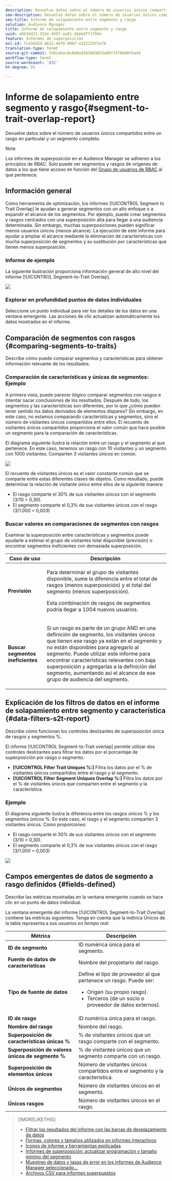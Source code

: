 ```yaml
---
description: Devuelve datos sobre el número de usuarios únicos compartidos entre un rasgo en particular y un segmento completo.
seo-description: Devuelve datos sobre el número de usuarios únicos compartidos entre un rasgo en particular y un segmento completo.
seo-title: Informe de solapamiento entre segmento y rasgo
solution: Audience Manager
title: Informe de solapamiento entre segmento y rasgo
uuid: a6b3dd21-332e-449f-aa01-2beb47f1794e
feature: Informes de superposición
exl-id: 7ce3dd2d-ab22-46f8-90bf-a32222df2e76
translation-type: tm+mt
source-git-commit: fe01ebac8c0d0ad3630d3853e0bf32f0b00f6a44
workflow-type: tm+mt
source-wordcount: '832'
ht-degree: 5%

---
```


# Informe de solapamiento entre segmento y rasgo{#segment-to-trait-overlap-report}

Devuelve datos sobre el número de usuarios únicos compartidos entre un rasgo en particular y un segmento completo.

>[!NOTE]
>
>Los informes de superposición en el Audience Manager se adhieren a los principios de RBAC. Solo puede ver segmentos y rasgos de orígenes de datos a los que tiene acceso en función del [Grupo de usuarios de RBAC](/help/using/features/administration/administration-overview.md) al que pertenece.

<!-- 

c_segment_trait_overlap.xml

 -->

## Información general

Como herramienta de optimización, los informes [!UICONTROL Segment to Trait Overlap] le ayudan a generar segmentos con un alto enfoque o a expandir el alcance de los segmentos. Por ejemplo, puede crear segmentos y rasgos centrados con una superposición alta para llegar a una audiencia determinada. Sin embargo, muchas superposiciones pueden significar menos usuarios únicos (menos alcance). La ejecución de este informe para ayudar a ampliar el alcance mediante la eliminación de características con mucha superposición de segmentos y su sustitución por características que tienen menos superposición.

### Informe de ejemplo

La siguiente ilustración proporciona información general de alto nivel del informe [!UICONTROL Segment-to-Trait Overlap].

![](assets/segment-to-trait-overlap.png)

### Explorar en profundidad puntos de datos individuales

Seleccione un punto individual para ver los detalles de los datos en una ventana emergente. Las acciones de clic actualizan automáticamente los datos mostrados en el informe.

## Comparación de segmentos con rasgos {#comparing-segments-to-traits}

Describe cómo puede comparar segmentos y características para obtener información relevante de los resultados.

<!-- 

c_compare_s2t.xml

 -->

### Comparación de características y únicas de segmentos: Ejemplo

A primera vista, puede parecer ilógico comparar segmentos con rasgos e intentar sacar conclusiones de los resultados. Después de todo, los segmentos y las características son diferentes, por lo que ¿cómo pueden tener sentido los datos derivados de elementos dispares? Sin embargo, en este caso, no estamos comparando características y segmentos, sino el número de visitantes únicos compartidos entre ellos. El recuento de visitantes únicos compartidos proporciona el valor común que hace posible un segmento para la comparación de características.

El diagrama siguiente ilustra la relación entre un rasgo y el segmento al que pertenece. En este caso, tenemos un rasgo con 10 visitantes y un segmento con 1000 visitantes. Comparten 3 visitantes únicos en común.

![](assets/s2t.png)

El recuento de visitantes únicos es el valor constante común que se comparte entre estas diferentes clases de objetos. Como resultado, puede determinar la relación de visitante único entre ellos de la siguiente manera:

* El rasgo comparte el 30% de sus visitantes únicos con el segmento (3/10 = 0,30).
* El segmento comparte el 0,3% de sus visitantes únicos con el rasgo (3/1.000 = 0,003)

### Buscar valores en comparaciones de segmentos con rasgos

Examinar la superposición entre características y segmentos puede ayudarle a estimar el grupo de visitantes total disponible (previsión) o encontrar segmentos ineficientes con demasiada superposición.

<table id="table_5B211EF95216426299EB20253A5A9C1B"> 
 <thead> 
  <tr> 
   <th colname="col1" class="entry"> Caso de uso </th> 
   <th colname="col2" class="entry"> Descripción </th> 
  </tr>
 </thead>
 <tbody> 
  <tr> 
   <td colname="col1"><b>Previsión</b> </td> 
   <td colname="col2"> <p>Para determinar el grupo de visitantes disponible, sume la diferencia entre el total de rasgos (menos superposición) y el total del segmento (menos superposición). </p> <p>Esta combinación de rasgos de segmentos podría llegar a 1004 nuevos usuarios. </p> </td> 
  </tr> 
  <tr> 
   <td colname="col1"><b>Buscar segmentos ineficientes</b> </td> 
   <td colname="col2"> <p>Si un rasgo es parte de un grupo <span class="wintitle"> AND</span> en una definición de segmento, los visitantes únicos que tienen ese rasgo ya están en el segmento y no están disponibles para agregarlo al segmento. Puede utilizar este informe para encontrar características relevantes con baja superposición y agregarlas a la definición del segmento, aumentando así el alcance de ese grupo de audiencia del segmento. </p> </td> 
  </tr> 
 </tbody> 
</table>

## Explicación de los filtros de datos en el informe de solapamiento entre segmento y característica {#data-filters-s2t-report}

Describe cómo funcionan los controles deslizantes de superposición única de rasgos y segmentos %.

<!-- 

r_s2t_sliders.xml

 -->

El informe [!UICONTROL Segment-to-Trait overlap] permite utilizar dos controles deslizantes para filtrar los datos por el porcentaje de superposición por rasgo o segmento.

* **[!UICONTROL Filter Trait Uniques %:]** Filtra los datos por el % de visitantes únicos compartidos entre el rasgo y el segmento.
* **[!UICONTROL Filter Segment Uniques Overlap %:]** Filtra los datos por el % de visitantes únicos que comparten entre el segmento y la característica.

### Ejemplo

El diagrama siguiente ilustra la diferencia entre los rasgos únicos % y los segmentos únicos %. En este caso, el rasgo y el segmento comparten 3 visitantes únicos. Como proporciones:

* El rasgo comparte el 30% de sus visitantes únicos con el segmento (3/10 = 0,30).
* El segmento comparte el 0,3% de sus visitantes únicos con el rasgo (3/1.000 = 0,003)

![](assets/s2t.png)

## Campos emergentes de datos de segmento a rasgo definidos {#fields-defined}

Describe las métricas mostradas en la ventana emergente cuando se hace clic en un punto de datos individual.

<!-- 

r_s2t_data_pop.xml

 -->

La ventana emergente del informe [!UICONTROL Segment-to-Trait Overlap] contiene las métricas siguientes. Tenga en cuenta que la métrica Únicos de la tabla representa a sus *usuarios en tiempo real*.

<table id="table_4AF72754276242FFB11543635B43AD90"> 
 <thead> 
  <tr> 
   <th colname="col1" class="entry"> Métrica </th> 
   <th colname="col2" class="entry"> Descripción </th> 
  </tr>
 </thead>
 <tbody> 
  <tr> 
   <td colname="col1"><b><span class="wintitle"> ID de segmento</span></b> </td> 
   <td colname="col2"> ID numérica única para el segmento. </td> 
  </tr> 
  <tr> 
   <td colname="col1"><b><span class="wintitle"> Fuente de datos de características  </span></b> </td> 
   <td colname="col2"> Nombre del propietario del rasgo. </td> 
  </tr> 
  <tr> 
   <td colname="col1"><b><span class="wintitle"> Tipo de fuente de datos</span></b> </td> 
   <td colname="col2">Define el tipo de proveedor al que pertenece un rasgo. Puede ser: 
    <ul id="ul_0477C04A33FD4F5D998B98984E6554D3"> 
     <li id="li_50FCA48EDB5843AB8FB6C34ED2C0067D">Origen (su propio rasgo). </li> 
     <li id="li_4F6148EDAEFE43FA8D505944E9FE3855">Terceros (de un socio o proveedor de datos externos). </li> 
    </ul> </td> 
  </tr> 
  <tr> 
   <td colname="col1"><b><span class="wintitle"> ID de rasgo</span></b> </td> 
   <td colname="col2"> ID numérica única para el rasgo. </td> 
  </tr> 
  <tr> 
   <td colname="col1"><b><span class="wintitle"> Nombre del rasgo</span></b> </td> 
   <td colname="col2"> Nombre del rasgo. </td> 
  </tr> 
  <tr> 
   <td colname="col1"><b><span class="wintitle"> Superposición de características únicas %</span></b> </td> 
   <td colname="col2"> % de visitantes únicos que un rasgo comparte con el segmento. </td> 
  </tr> 
  <tr> 
   <td colname="col1"><b><span class="wintitle"> Superposición de valores únicos de segmento %</span></b> </td> 
   <td colname="col2"> % de visitantes únicos que un segmento comparte con un rasgo. </td> 
  </tr> 
  <tr> 
   <td colname="col1"><b><span class="wintitle"> Superposición de elementos únicos</span></b> </td> 
   <td colname="col2"> Número de visitantes únicos compartidos entre el segmento y la característica. </td> 
  </tr> 
  <tr> 
   <td colname="col1"><b><span class="wintitle"> Únicos de segmentos</span></b> </td> 
   <td colname="col2"> Número de visitantes únicos en el segmento. </td> 
  </tr> 
  <tr> 
   <td colname="col1"><b><span class="wintitle"> Únicos rasgos</span></b> </td> 
   <td colname="col2"> Número de visitantes únicos en el rasgo. </td> 
  </tr> 
 </tbody> 
</table>

>[!MORELIKETHIS]
>
>* [Filtrar los resultados del informe con las barras de desplazamiento de datos](../../reporting/dynamic-reports/data-sliders.md)
>* [Formas, colores y tamaños utilizados en informes interactivos](../../reporting/dynamic-reports/interactive-report-technology.md#shapes-colors-sizes)
>* [Iconos de informe y herramientas explicadas](../../reporting/dynamic-reports/interactive-report-technology.md#icons-tools-explained)
>* [Informes de superposición: actualizar programación y tamaño mínimo del segmento](../../reporting/dynamic-reports/overlap-minimum-segment-size.md)
>* [Muestreo de datos y tasas de error en los informes de Audience Manager seleccionado...](../../reporting/report-sampling.md)
>* [Archivos CSV para informes superpuestos](../../reporting/dynamic-reports/overlap-csv-files.md)

